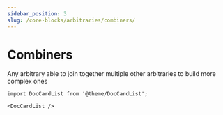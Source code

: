 ```yaml
---
sidebar_position: 3
slug: /core-blocks/arbitraries/combiners/
---
```


# Combiners

Any arbitrary able to join together multiple other arbitraries to build more complex ones

```mdx-code-block
import DocCardList from '@theme/DocCardList';

<DocCardList />
```
